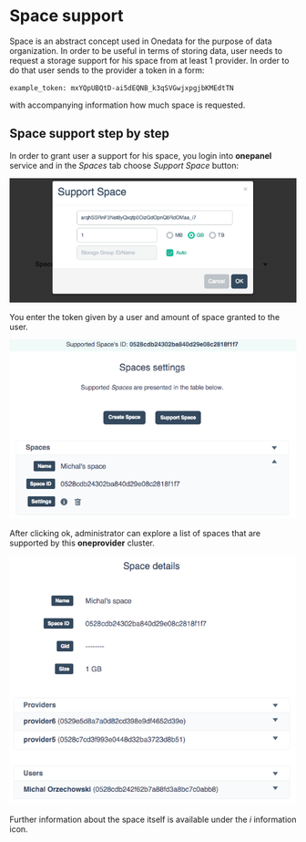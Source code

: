 # Space support

Space is an abstract concept used in Onedata for the purpose of data organization. In order to be useful in terms of storing data, user needs to request a storage support for his space from at least 1 provider. In order to do that user sends to the provider a token in a form:

~~~
example_token: mxYQpUBQtD-ai5dEQNB_k3qSVGwjxpgjbKMEdtTN
~~~
with accompanying information how much space is requested.

## Space support step by step
In order to grant user a support for his space,  you login into **onepanel** service and in the *Spaces* tab choose *Support Space* button:

<p align="center"><img src="img/admin/space_support_step2.png"></p>

You enter the token given by a user and amount of space granted to the user.

<p align="center"><img src="img/admin/space_support_step3.png"></p>

After clicking ok, administrator can explore a list of spaces that are supported by this **oneprovider** cluster.

<p align="center"><img src="img/admin/space_support_step4.png"></p>

Further information about the space itself is available under the *i* information icon.
